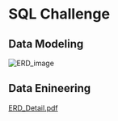 # SQL Challenge

## Data Modeling

![ERD_image](https://user-images.githubusercontent.com/122246053/233492435-622357cc-733c-477f-b018-4fabbc21491f.png)

## Data Enineering
[ERD_Detail.pdf](https://github.com/domoto86/sql-challenge/files/11290629/ERD_Detail.pdf)

